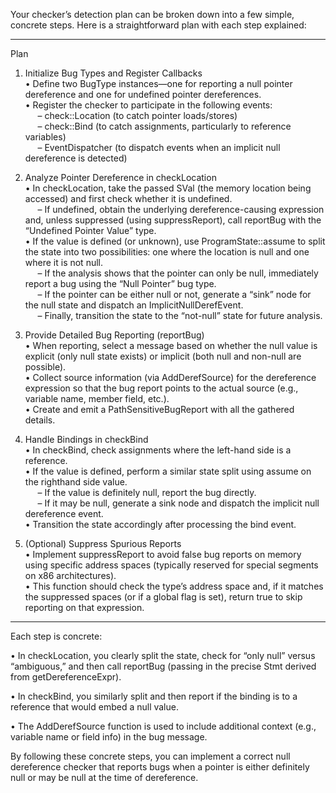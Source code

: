 Your checker’s detection plan can be broken down into a few simple, concrete steps. Here is a straightforward plan with each step explained:

--------------------------------------------------
Plan

1. Initialize Bug Types and Register Callbacks  
   • Define two BugType instances—one for reporting a null pointer dereference and one for undefined pointer dereferences.  
   • Register the checker to participate in the following events:  
     – check::Location (to catch pointer loads/stores)  
     – check::Bind (to catch assignments, particularly to reference variables)  
     – EventDispatcher<ImplicitNullDerefEvent> (to dispatch events when an implicit null dereference is detected)

2. Analyze Pointer Dereference in checkLocation  
   • In checkLocation, take the passed SVal (the memory location being accessed) and first check whether it is undefined.  
     – If undefined, obtain the underlying dereference-causing expression and, unless suppressed (using suppressReport), call reportBug with the “Undefined Pointer Value” type.  
   • If the value is defined (or unknown), use ProgramState::assume to split the state into two possibilities: one where the location is null and one where it is not null.  
     – If the analysis shows that the pointer can only be null, immediately report a bug using the “Null Pointer” bug type.  
     – If the pointer can be either null or not, generate a “sink” node for the null state and dispatch an ImplicitNullDerefEvent.  
     – Finally, transition the state to the “not-null” state for future analysis.

3. Provide Detailed Bug Reporting (reportBug)  
   • When reporting, select a message based on whether the null value is explicit (only null state exists) or implicit (both null and non-null are possible).  
   • Collect source information (via AddDerefSource) for the dereference expression so that the bug report points to the actual source (e.g., variable name, member field, etc.).  
   • Create and emit a PathSensitiveBugReport with all the gathered details.

4. Handle Bindings in checkBind  
   • In checkBind, check assignments where the left-hand side is a reference.  
   • If the value is defined, perform a similar state split using assume on the righthand side value.  
     – If the value is definitely null, report the bug directly.  
     – If it may be null, generate a sink node and dispatch the implicit null dereference event.  
   • Transition the state accordingly after processing the bind event.

5. (Optional) Suppress Spurious Reports  
   • Implement suppressReport to avoid false bug reports on memory using specific address spaces (typically reserved for special segments on x86 architectures).  
   • This function should check the type’s address space and, if it matches the suppressed spaces (or if a global flag is set), return true to skip reporting on that expression.

--------------------------------------------------

Each step is concrete:

• In checkLocation, you clearly split the state, check for “only null” versus “ambiguous,” and then call reportBug (passing in the precise Stmt derived from getDereferenceExpr).

• In checkBind, you similarly split and then report if the binding is to a reference that would embed a null value.

• The AddDerefSource function is used to include additional context (e.g., variable name or field info) in the bug message.

By following these concrete steps, you can implement a correct null dereference checker that reports bugs when a pointer is either definitely null or may be null at the time of dereference.